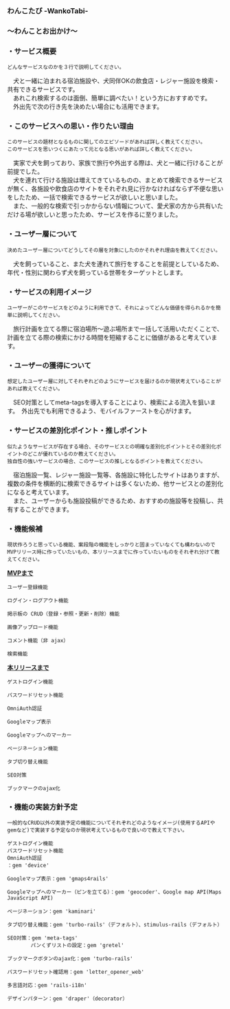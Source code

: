 ### わんこたび -WankoTabi-
### 〜わんことお出かけ〜


### ・サービス概要
`どんなサービスなのかを３行で説明してください。`

<p style="text-indent:1em;">犬と一緒に泊まれる宿泊施設や、犬同伴OKの飲食店・レジャー施設を検索・共有できるサービスです。<br>
　あれこれ検索するのは面倒、簡単に調べたい！という方におすすめです。<br>
　外出先で次の行き先を決めたい場合にも活用できます。

### ・このサービスへの思い・作りたい理由
`このサービスの題材となるものに関してのエピソードがあれば詳しく教えてください。`<br>
`このサービスを思いつくにあたって元となる思いがあれば詳しく教えてください。`

<p style="text-indent:1em;">実家で犬を飼っており、家族で旅行や外出する際は、犬と一緒に行けることが前提でした。<br>
　犬を連れて行ける施設は増えてきているものの、まとめて検索できるサービスが無く、各施設や飲食店のサイトをそれぞれ見に行かなければならず不便な思いをしたため、一括で検索できるサービスが欲しいと思いました。<br>
　また、一般的な検索で引っかからない情報について、愛犬家の方から共有いただける場が欲しいと思ったため、サービスを作るに至りました。

### ・ユーザー層について
`決めたユーザー層についてどうしてその層を対象にしたのかそれぞれ理由を教えてください。`

<p style="text-indent:1em;">犬を飼っていること、また犬を連れて旅行をすることを前提としているため、年代・性別に関わらず犬を飼っている世帯をターゲットとします。

### ・サービスの利用イメージ
`ユーザーがこのサービスをどのように利用できて、それによってどんな価値を得られるかを簡単に説明してください。`

<p style="text-indent:1em;">旅行計画を立てる際に宿泊場所〜遊ぶ場所まで一括して活用いただくことで、計画を立てる際の検索にかける時間を短縮することに価値があると考えています。

### ・ユーザーの獲得について
`想定したユーザー層に対してそれぞれどのようにサービスを届けるのか現状考えていることがあれば教えてください。`

<p style="text-indent:1em;">SEO対策としてmeta-tagsを導入することにより、検索による流入を狙います。　外出先でも利用できるよう、モバイルファーストを心がけます。

### ・サービスの差別化ポイント・推しポイント
`似たようなサービスが存在する場合、そのサービスとの明確な差別化ポイントとその差別化ポイントのどこが優れているのか教えてください。`<br>
`独自性の強いサービスの場合、このサービスの推しとなるポイントを教えてください。`

<p style="text-indent:1em;">宿泊施設一覧、レジャー施設一覧等、各施設に特化したサイトはありますが、複数の条件を横断的に検索できるサイトは多くないため、他サービスとの差別化になると考えています。<br>
　また、ユーザーからも施設投稿ができるため、おすすめの施設等を投稿し、共有することができます。

### ・機能候補
`現状作ろうと思っている機能、案段階の機能をしっかりと固まっていなくても構わないのでMVPリリース時に作っていたいもの、本リリースまでに作っていたいものをそれぞれ分けて教えてください。`

**<u>MVPまで</u>**<br>
```
ユーザー登録機能

ログイン・ログアウト機能

掲示板の CRUD（登録・参照・更新・削除）機能

画像アップロード機能

コメント機能（非 ajax）

検索機能
```

**<u>本リリースまで</u>**<br>
```
ゲストログイン機能

パスワードリセット機能

OmniAuth認証

Googleマップ表示

Googleマップへのマーカー

ページネーション機能

タブ切り替え機能

SEO対策

ブックマークのajax化
```

### ・機能の実装方針予定
`一般的なCRUD以外の実装予定の機能についてそれぞれどのようなイメージ(使用するAPIやgemなど)で実装する予定なのか現状考えているもので良いので教えて下さい。`

```
ゲストログイン機能
パスワードリセット機能
OmniAuth認証
：gem 'device'

Googleマップ表示：gem 'gmaps4rails'

Googleマップへのマーカー（ピンを立てる）：gem 'geocoder'、Google map API(Maps JavaScript API)

ページネーション：gem 'kaminari'

タブ切り替え機能：gem 'turbo-rails'（デフォルト）、stimulus-rails（デフォルト）

SEO対策：gem 'meta-tags'
     　 パンくずリストの設定：gem 'gretel'

ブックマークボタンのajax化：gem 'turbo-rails'

パスワードリセット確認用：gem 'letter_opener_web'

多言語対応：gem 'rails-i18n'

デザインパターン：gem 'draper'（decorator）
```